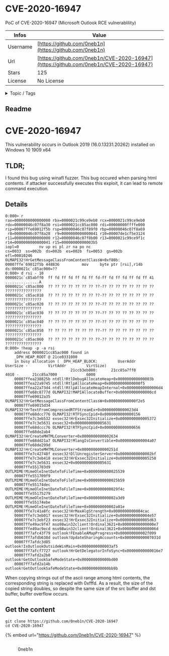 # CVE-2020-16947

PoC of CVE-2020-16947 (Microsoft Outlook RCE vulnerablility)

| Infos    | Value                                                              |
| -------- | -------------------------------------------------------------------|
| Username | [https://github.com/0neb1n](https://github.com/0neb1n) |
| Url      | [https://github.com/0neb1n/CVE-2020-16947](https://github.com/0neb1n/CVE-2020-16947)                                               |
| Stars    | 125                                                          |
| License  | No License                                                        |

<details>

<summary>Topic / Tags</summary>



</details>

## Readme

# CVE-2020-16947

This vulnerability occurs in Outlook 2019 (16.0.13231.20262) installed on Windows 10 1909 x64


## TLDR;

I found this bug using winafl fuzzer. This bug occured when parsing html contents. 
if attacker successfully executes this exploit, it can lead to remote command execution.

## Details

```
0:000> r
rax=0000000000000000 rbx=0000021c99ce9eb0 rcx=0000021c99ce9eb0
rdx=00000046c07f8a30 rsi=0000021cc85ac000 rdi=00000000ffffe000
rip=00007ffe69012f5b rsp=00000046c07f89f0 rbp=00000046c07f8a69
 r8=00000046c07f8a28  r9=0000000000000041 r10=00007de1cf5e3124
r11=0000000000000000 r12=00000046c07f8b00 r13=0000021c99ce9f1c
r14=0000000000000041 r15=00000000000003b5
iopl=0         nv up ei pl zr na po nc
cs=0033  ss=002b  ds=002b  es=002b  fs=0053  gs=002b             efl=00010246
OLMAPI32!HrGetMessageClassFromContentClassW+0xf80b:
00007ffe`69012f5b 448836          mov     byte ptr [rsi],r14b ds:0000021c`c85ac000=??
0:000> d rsi - 10
0000021c`c85abff0  ff fd ff fd ff fd ff fd-ff fd ff fd ff fd ff 41  ...............A
0000021c`c85ac000  ?? ?? ?? ?? ?? ?? ?? ??-?? ?? ?? ?? ?? ?? ?? ??  ????????????????
0000021c`c85ac010  ?? ?? ?? ?? ?? ?? ?? ??-?? ?? ?? ?? ?? ?? ?? ??  ????????????????
0000021c`c85ac020  ?? ?? ?? ?? ?? ?? ?? ??-?? ?? ?? ?? ?? ?? ?? ??  ????????????????
0000021c`c85ac030  ?? ?? ?? ?? ?? ?? ?? ??-?? ?? ?? ?? ?? ?? ?? ??  ????????????????
0000021c`c85ac040  ?? ?? ?? ?? ?? ?? ?? ??-?? ?? ?? ?? ?? ?? ?? ??  ????????????????
0000021c`c85ac050  ?? ?? ?? ?? ?? ?? ?? ??-?? ?? ?? ?? ?? ?? ?? ??  ????????????????
0000021c`c85ac060  ?? ?? ?? ?? ?? ?? ?? ??-?? ?? ?? ?? ?? ?? ?? ??  ????????????????
0:000> !heap -p -a rsi
    address 0000021cc85ac000 found in
    _DPH_HEAP_ROOT @ 21ce0331000
    in busy allocation (  DPH_HEAP_BLOCK:         UserAddr         UserSize -         VirtAddr         VirtSize)
                             21ccb3eb000:      21cc85a7ff0             4010 -      21cc85a7000             6000
    00007ffea238825b ntdll!RtlDebugAllocateHeap+0x000000000000003b
    00007ffea22a9745 ntdll!RtlpAllocateHeap+0x00000000000000f5
    00007ffea22a73d4 ntdll!RtlpAllocateHeapInternal+0x00000000000006d4
    00007ffe68c8777d OLMAPI32!MAPIAllocateBuffer+0x00000000000000cd
    00007ffe69012a35 OLMAPI32!HrGetMessageClassFromContentClassW+0x000000000000f2e5
    00007ffe69015d34 OLMAPI32!HrTextFromCompressedRTFStreamEx+0x00000000000023d4
    00007ffe68dcc776 OLMAPI32!RTFSyncCpid+0x0000000000000156
    00007ffe7c3eb532 exsec32!HrExsec32Initialize+0x0000000000005372
    00007ffe7c3e5631 exsec32+0x0000000000005631
    00007ffe68dccc76 OLMAPI32!RTFSyncCpid+0x0000000000000656
    00007ffe68de2ab4 OLMAPI32!HrCreateMHTMLConverter+0x0000000000002634
    00007ffe68dd21a7 OLMAPI32!MlangIsConvertible+0x0000000000004a07
    00007ffe68de299d OLMAPI32!HrCreateMHTMLConverter+0x000000000000251d
    00007ffe7c42748f exsec32!DllUnregisterServer+0x00000000000002bf
    00007ffe7c3eb418 exsec32!HrExsec32Initialize+0x0000000000005258
    00007ffe7c3e5631 exsec32+0x0000000000005631
    00007ffe551703d9 OUTLMIME!MimeOleInetDateToFileTime+0x0000000000025539
    00007ffe551709f9 OUTLMIME!MimeOleInetDateToFileTime+0x0000000000025b59
    00007ffe55174dec OUTLMIME!MimeOleInetDateToFileTime+0x0000000000029f4c
    00007ffe55175279 OUTLMIME!MimeOleInetDateToFileTime+0x000000000002a3d9
    00007ffe55174ebe OUTLMIME!MimeOleInetDateToFileTime+0x000000000002a01e
    00007ffe7c41a8fc exsec32!HrMaxAlgStrength+0x0000000000004cac
    00007ffe7c3eb017 exsec32!HrExsec32Initialize+0x0000000000004e57
    00007ffe7c3ebf23 exsec32!HrExsec32Initialize+0x0000000000005d63
    00007ffe49ac9f47 mso98win32client!Ordinal3621+0x00000000000000e7
    00007ffe49ac9ecd mso98win32client!Ordinal3621+0x000000000000006d
    00007ff7afc43f79 outlook!FEnableAMapProgress+0x000000000002f099
    00007ff7afdb638d outlook!UpdateSharingAccounts+0x000000000007031d
    00007ff7afdc3d85 outlook!IsOutlookOutsideWinMain+0x0000000000003af5
    00007ff7afcf7727 outlook!HrGetDelegatorInfoSync+0x00000000000016e7
    00007ff7afd2a2b0 outlook!GetOutlookSafeModeState+0x000000000000bd00
    00007ff7afd2a14b outlook!GetOutlookSafeModeState+0x000000000000bb9b
```

When copying strings out of the ascii range among html contents, the corresponding string is replaced with 0xfffd. As a result, the size of the copied string doubles, so despite the same size of the src buffer and dst buffer, buffer overflow occurs.



## Get the content

```
git clone https://github.com/0neb1n/CVE-2020-16947
cd CVE-2020-16947
```

{% embed url="https://github.com/0neb1n/CVE-2020-16947" %}

<figure><img src="https://avatars.githubusercontent.com/u/22587350?v=4" alt=""><figcaption><p>0neb1n</p></figcaption></figure>
